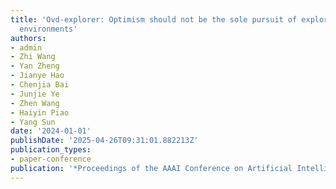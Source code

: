 ```yaml
---
title: 'Ovd-explorer: Optimism should not be the sole pursuit of exploration in noisy
  environments'
authors:
- admin
- Zhi Wang
- Yan Zheng
- Jianye Hao
- Chenjia Bai
- Junjie Ye
- Zhen Wang
- Haiyin Piao
- Yang Sun
date: '2024-01-01'
publishDate: '2025-04-26T09:31:01.882213Z'
publication_types:
- paper-conference
publication: '*Proceedings of the AAAI Conference on Artificial Intelligence*'
---
```

